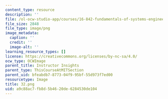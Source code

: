 ```yaml
---
content_type: resource
description: ''
file: /ol-ocw-studio-app/courses/16-842-fundamentals-of-systems-engineering-fall-2015/a9c88ac7fb8d5b4620de6284530de104_32.png
file_size: 2848
file_type: image/png
image_metadata:
  caption: ''
  credit: ''
  image-alt: ''
learning_resource_types: []
license: https://creativecommons.org/licenses/by-nc-sa/4.0/
ocw_type: OCWImage
parent_title: Instructor Insights
parent_type: ThisCourseAtMITSection
parent_uid: bfeabdb7-8773-04f9-95bf-55d973f7ed00
resourcetype: Image
title: 32.png
uid: a9c88ac7-fb8d-5b46-20de-6284530de104
---
```

